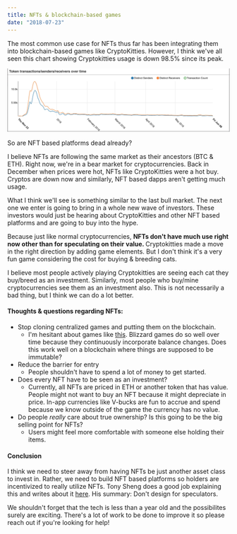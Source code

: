 ```yaml
---
title: NFTs & blockchain-based games
date: "2018-07-23"
---
```


The most common use case for NFTs thus far has been integrating them into blockchain-based games like CryptoKitties. However, I think we've all seen this chart showing Cryptokitties usage is down 98.5% since its peak.

![CK usage](ck-usage.png "usage")

So are NFT based platforms dead already?

I believe NFTs are following the same market as their ancestors (BTC & ETH). Right now, we're in a bear market for cryptocurrencies. Back in December when prices were hot, NFTs like CryptoKitties were a hot buy. Cryptos are down now and similarly, NFT based dapps aren't getting much usage. 

What I think we'll see is something similar to the last bull market. The next one we enter is going to bring in a whole new wave of investors. These investors would just be hearing about CryptoKitties and other NFT based platforms and are going to buy into the hype.

Because just like normal cryptocurrencies, <b> NFTs don't have much use right now other than for speculating on their value. </b> Cryptokitties made a move in the right direction by adding game elements. But I don't think it's a very fun game considering the cost for buying & breeding cats.

I believe most people actively playing Cryptokitties are seeing each cat they buy/breed as an investment. Similarly, most people who buy/mine cryptocurrencies see them as an investment also. This is not necessarily a bad thing, but I think we can do a lot better.


#### Thoughts & questions regarding NFTs:

* Stop cloning centralized games and putting them on the blockchain.
    * I'm hesitant about games like <a href="http://godsunchained.com/" target="_blank">this</a>. Blizzard games do so well over time because they continuously incorporate balance changes. Does this work well on a blockchain where things are supposed to be immutable?
* Reduce the barrier for entry
    * People shouldn't have to spend a lot of money to get started.
* Does every NFT have to be seen as an investment?
    * Currently, all NFTs are priced in ETH or another token that has value. People might not want to buy an NFT because it might depreciate in price. In-app currencies like V-bucks are fun to accrue and spend because we know outside of the game the currency has no value.
* Do people _really_ care about true ownership? Is this going to be the big selling point for NFTs?
    * Users might feel more comfortable with someone else holding their items.


#### Conclusion

I think we need to steer away from having NFTs be just another asset class to invest in. Rather, we need to build NFT based platforms so holders are incentivized to really utilize NFTs. Tony Sheng does a good job explaining this and writes about it [here](https://www.tonysheng.com/dont-design-speculators). His summary: Don't design for speculators.


We shouldn't forget that the tech is less than a year old and the possibilites surely are exciting. There's a lot of work to be done to improve it so please reach out if you're looking for help! 